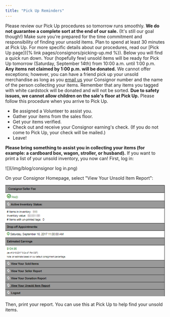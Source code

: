 ```yaml
---
title: "Pick Up Reminders"
---
```


Please review our Pick Up procedures so tomorrow runs smoothly. **We do not guarantee a complete sort at the end of our sale.** (It's still our goal though!) Make sure you're prepared for the time commitment and responsibility of finding your unsold items. Plan to spend at least 30 minutes at Pick Up. For more specific details about our procedures, read our [Pick Up page]({% link pages/consignors/picking-up.md %}). Below you will find a quick run down. Your (hopefully few) unsold items will be ready for Pick Up tomorrow (Saturday, September 14th) from 10:00 a.m. until 1:00 p.m. **Any items not claimed by 1:00 p.m. will be donated.** We cannot offer exceptions; however, you can have a friend pick up your unsold merchandise as long as you [email us](mailto:info@boutiqueforaweek.com) your Consignor number and the name of the person collecting your items. Remember that any items you tagged with white cardstock will be donated and will not be sorted. **Due to safety issues, we cannot allow children on the sale's floor at Pick Up.** Please follow this procedure when you arrive to Pick Up.

* Be assigned a Volunteer to assist you.
* Gather your items from the sales floor.
* Get your items verified.
* Check out and receive your Consignor earning's check. (If you do not come to Pick Up, your check will be mailed.)
* Leave!

**Please bring something to assist you in collecting your items (for example: a cardboard box, wagon, stroller, or husband).** If you want to print a list of your unsold inventory, you now can! First, log in:

![](/img/blog/consignor log in.png)

On your Consignor Homepage, select "View Your Unsold Item Report":

![](/img/blog/homepage3.png)

Then, print your report. You can use this at Pick Up to help find your unsold items.
